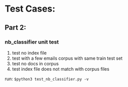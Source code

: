 # Test Cases:
## Part 2:

### nb_classifier unit test
1. test no index file
2. test with a few emails corpus with same train test set
3. test no docs in corpus
4. test index file does not match with corpus files

run: ```$python3 test_nb_classifier.py -v```

